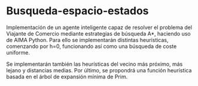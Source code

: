 # Busqueda-espacio-estados

Implementación de un agente inteligente capaz de resolver el problema del Viajante de Comercio mediante estrategias de búsqueda A*, haciendo uso de AIMA Python. Para ello se implementarán distintas heurísticas, comenzando por h=0, funcionando así como una búsqueda de coste uniforme.

Se implementarán también las heurísticas del vecino más próximo, más lejano y distancias medias. Por último, se propondrá una función heurística basada en el árbol de expansión mínima de Prim.
